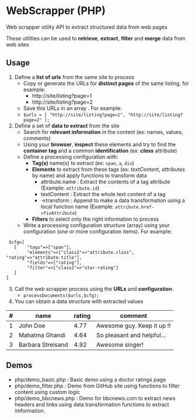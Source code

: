 # WebScrapper (PHP)
Web scrapper utility API  to extract structured data from web pages

These utilities can be used to **retrieve**, **extract**, **filter** and **merge** data from web sites


Usage
------

1. Define a **list of urls** from the same site to process
    * Copy or generate the URLs for **distinct pages** of the same listing, for example: 
       * http://site/listing?page=1 
       * http://site/listing?page=2
    * Save this URLs in an array . For example: 
    * `$urls = [ "http://site/listing?page=1", "http://site/listing?page=2" ];`
2. Define a set of **data to extract** from the site
    * Search for **relevant information** in the content (ex: names, values, comments)
     * Using your **browser**, **inspect** these elements and try to find  the **container tag** and a common **identification** (ex: ***class*** attribute)
     * Define a processing configuration with:
         * **Tag(s)** name(s) to extract (ex: `span`, `a`, `div`)
         * **Elements** to extract from these tags (ex: *textContent*, *attributes* by name) and apply functions to transform data 
           * attribute.name : Extract the contents of a tag attribute (Example: `attribute.id`)
           * textContent : Extract the whole text content of a tag 
           * ->transform : Append to make a data transformation using a local function name (Example: `attribute.href->fixAttribute`)
         * **Filters** to select only the right information to process
      * Write a processing configuration  structure (array) using your configuration (one or more configuration items). For example:
>

     $cfg=[ 	
       [	"tags"=>["span"],
    	 	"elements"=>["class2"=>"attribute.class", "rating"=>"attribute.title"],
    		"fields"=>["rating"],
    		"filter"=>["class2"=>"star-rating"] 
       ] 
    ]

3. Call the web scrapper process using the **URLs** and **configuration**.
    * `processDocuments($urls,$cfg);`
 4. You can obtain a data structure with extracted values 

|#|name|rating|comment|
|--|--|--|--|
|1|John Doe|4.77|Awesome guy. Keep it up !!|
|2|Mahatma Ghandi|4.64|So pleasant and helpful...|
|3|Barbara Streisand|4.92|Awesome singer!|


## Demos

* php/demo_basic.php : Basic demo using a doctor ratings page
* php/demo_filter.php : Demo from GitHub site using functions to filter content using custom logic
* php/demo_bbcnews.php : Demo for bbcnews.com to extract news headers and links using data transformation functions to extract imformation.

